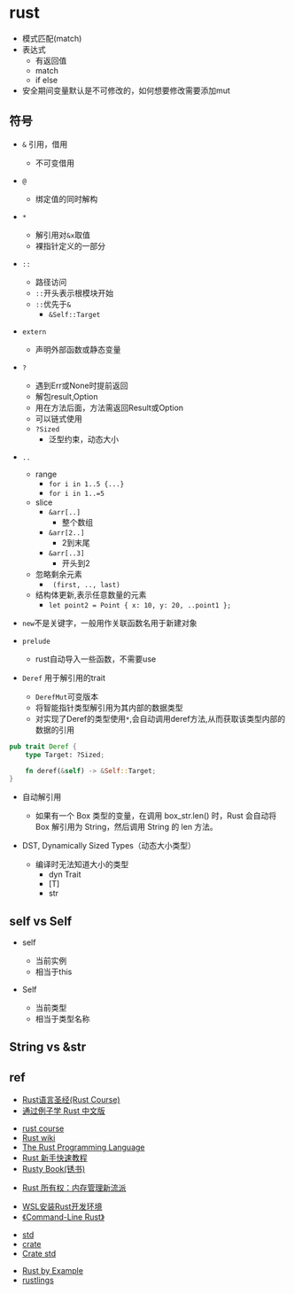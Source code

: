
# rust
+ 模式匹配(match)
+ 表达式
    + 有返回值
    + match
    + if else
+ 安全期间变量默认是不可修改的，如何想要修改需要添加mut

## 符号
+ `&` 引用，借用
    + 不可变借用

+ `@`
    + 绑定值的同时解构

+ `*` 
    + 解引用对`&x`取值
    + 裸指针定义的一部分

+ `::`
    + 路径访问
    + `::`开头表示根模块开始
    + `::`优先于`&`
        + `&Self::Target`

+ `extern`
    + 声明外部函数或静态变量

+ `?`
    + 遇到Err或None时提前返回
    + 解包result,Option
    + 用在方法后面，方法需返回Result或Option
    + 可以链式使用
    + `?Sized`
        + 泛型约束，动态大小

+ `..`
    + range
        + `for i in 1..5 {...}`
        + `for i in 1..=5`
    + slice
        + `&arr[..]` 
            + 整个数组
        + `&arr[2..]`
            + 2到末尾
        + `&arr[..3]`
            + 开头到2
    + 忽略剩余元素
        + ` (first, .., last)`
    + 结构体更新,表示任意数量的元素
        + `let point2 = Point { x: 10, y: 20, ..point1 };`
+ `new`不是关键字，一般用作关联函数名用于新建对象
+ `prelude` 
    + rust自动导入一些函数，不需要use
+ `Deref` 用于解引用的trait
    + `DerefMut`可变版本
    + 将智能指针类型解引用为其内部的数据类型
    + 对实现了Deref的类型使用`*`,会自动调用deref方法,从而获取该类型内部的数据的引用
```rust
pub trait Deref {
    type Target: ?Sized;

    fn deref(&self) -> &Self::Target;
}
```

+ 自动解引用
    + 如果有一个 Box<String> 类型的变量，在调用 box_str.len() 时，Rust 会自动将 Box<String> 解引用为 String，然后调用 String 的 len 方法。


+ DST, Dynamically Sized Types（动态大小类型）
    + 编译时无法知道大小的类型
        + dyn Trait
        + [T]
        + str

## self vs Self
+ self
    + 当前实例
    + 相当于this

+ Self
    + 当前类型
    + 相当于类型名称

## String vs &str



## ref
<!-- 经典教程 -->
+ [Rust语言圣经(Rust Course)](https://course.rs/first-try/intro.html)
+ [通过例子学 Rust 中文版](https://rustwiki.org/zh-CN/rust-by-example/)


<!-- 教程 -->
+ [rust course](https://github.com/sunface/rust-course)
+ [Rust wiki](https://learnku.com/rust/wikis/29014S)
+ [The Rust Programming Language](https://doc.rust-lang.org/book/)
+ [Rust 新手快速教程](https://github.com/InkSha/rust-tutorial)
+ [Rusty Book(锈书)](https://rusty.course.rs/datetime/duration.html)

<!-- details -->
+ [Rust 所有权：内存管理新流派](https://juejin.cn/post/6844903509087764488)

<!-- install -->
+ [WSL安装Rust开发环境](http://www.voycn.com/article/wslanzhuangrustkaifahuanjing)
+ [《Command-Line Rust》](https://learning.oreilly.com/library/view/command-line-rust/9781098109424/ch01.html#id3)
<!-- crates -->
+ [std](https://doc.rust-lang.org/stable/std/index.html)
+ [crate](https://docs.rs/)
+ [Crate std](https://rustwiki.org/zh-CN/std/)


<!-- learn -->
+ [Rust by Example](https://doc.rust-lang.org/rust-by-example/)
+ [rustlings](https://github.com/rust-lang/rustlings)
